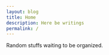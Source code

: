 ```yaml
---
layout: blog
title: Home
description: Here be writings
permalink: /
---
```


Random stuffs waiting to be organized.